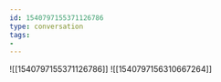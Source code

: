 ```yaml
---
id: 1540797155371126786
type: conversation
tags:
- 
---
```

![[1540797155371126786]]
![[1540797156310667264]]

